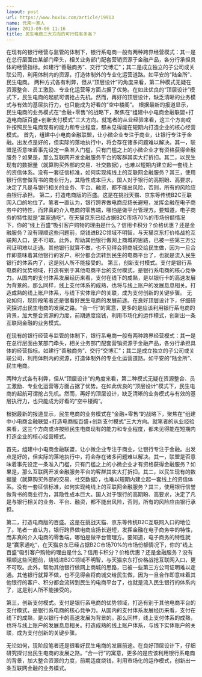 ```yaml
---
layout: post
url: https://www.huxiu.com/article/19913
name: 元来一家人
time: 2013-09-06 11:16
title: 民生电商三大方向的可行性有多高？
---
```

在现有的银行经营与监管的体制下，银行系电商一般有两种跨界经营模式：其一是在总行层面由某部门牵头，相关业务部门配套营销资源于金融产品，各分行承担具体的经营指标。如建行“善融商务”、交行“交博汇”；其二是成立独立的子公司或关联公司，利用体制内的资源，打造体制外的专业化运营道路。如平安的“陆金所”、民生电商。 两种方式各有利弊，但从“顶层设计”的角度来看，第二种模式无疑在资源整合、员工激励、专业化运营等方面占据了优势。在如此优良的“顶层设计”模式下，民生电商的起航可谓抢占先机。然而，再好的顶层设计，缺乏清晰的业务模式与有效的基层执行力，也只能成为好看的“空中楼阁”。 根据最新的报道显示，民生电商的业务模式在“金融+零售“的战略下，聚焦在“组建中小电商金融联盟+打造电商版百盛+创新支付模式”三大方向。就笔者的从业经验来看，这三个方向或许按照民生电商现有的能力和专业程度，都未见得能在短期内打造企业的核心经营模式。 首先，组建中小电商金融联盟，让小微企业专注于商业，让银行专注于金融。出发点是好的，但实际的落地执行中，将会存在诸多问题难以解决。其一，联盟是否意味着事先设定一条准入门槛，只有门槛之上的小微企业才有资格获得金融服务？如果是，那么互联网开发金融服务平台的客群其实大打折扣。其二，以民生现有的数据量（就算购买外部的交易、社交数据），也难以短期内建立起一套线上的资信体系。没有一套征信标准，如何实现纯线上的互联网金融服务？其三，使用银行信誉做背书的商业行为，其隐性成本巨大。国人对于银行的高期盼、高要求，决定了凡是与银行相关的业务、平台、融资，都不能出风险，否则，所有的风险应由银行承担。 第二，打造电商版的百盛。这是在挑战天猫、京东等传统B2C互联网入口的地位了。笔者一直认为，银行跨界做电商应扬长避短，发挥金融在电子商务中的特性，而非真的介入电商的零售端，哪怕是做平台管理方。要知道，电子商务的特性就是“赢家通吃“，在天猫京东已经占据B2C市场70%的市场份额情况下，你的”线上百盛“吸引客户购物的理由是什么？信用卡积分？价格优惠？还是金融服务？没有理顺这些问题前，烧钱进B2C领域不明智，与天猫京东打价格战抢互联网入口，更不可取。此外，帮助其他银行做网上商城的思路，已被一些第三方公司证明难以走通。其他银行就算不做，也不见得会将商城交给民生做，因为一旦合作即意味着其他银行的客户、积分都会流转到民生的电商平台了，也就是流入民生银行的体系内了，这是别人所不能接受的。 第三，创新支付模式。支付是银行系电商的优势领域，打造有别于其他电商平台的支付模式，是银行系电商的核心竞争力。从国内的支付体系发展经历来看，支付在线下的成熟，是以银行卡的高速发展为背景的。那么同样，线上支付体系的成熟，也将与线上账户的发展息息相关。打造成熟的线上账户体系，与线下实体账户的关联，成为支付创新的关键步骤。 无论如何，现阶段笔者还是很看好民生电商的发展前途。在良好顶层设计下，仔细研究探讨出民生电商的发展之路。“合一行”的寓意，更多的是应该利用银行系电商的背景，加大整合资源的力度，前期适度烧钱，利用市场化的运作模式，创新出一条互联网金融的业务模式。

在现有的银行经营与监管的体制下，银行系电商一般有两种跨界经营模式：其一是在总行层面由某部门牵头，相关业务部门配套营销资源于金融产品，各分行承担具体的经营指标。如建行“善融商务”、交行“交博汇”；其二是成立独立的子公司或关联公司，利用体制内的资源，打造体制外的专业化运营道路。如平安的“陆金所”、民生电商。

两种方式各有利弊，但从“顶层设计”的角度来看，第二种模式无疑在资源整合、员工激励、专业化运营等方面占据了优势。在如此优良的“顶层设计”模式下，民生电商的起航可谓抢占先机。然而，再好的顶层设计，缺乏清晰的业务模式与有效的基层执行力，也只能成为好看的“空中楼阁”。

根据最新的报道显示，民生电商的业务模式在“金融+零售“的战略下，聚焦在“组建中小电商金融联盟+打造电商版百盛+创新支付模式”三大方向。就笔者的从业经验来看，这三个方向或许按照民生电商现有的能力和专业程度，都未见得能在短期内打造企业的核心经营模式。

首先，组建中小电商金融联盟，让小微企业专注于商业，让银行专注于金融。出发点是好的，但实际的落地执行中，将会存在诸多问题难以解决。其一，联盟是否意味着事先设定一条准入门槛，只有门槛之上的小微企业才有资格获得金融服务？如果是，那么互联网开发金融服务平台的客群其实大打折扣。其二，以民生现有的数据量（就算购买外部的交易、社交数据），也难以短期内建立起一套线上的资信体系。没有一套征信标准，如何实现纯线上的互联网金融服务？其三，使用银行信誉做背书的商业行为，其隐性成本巨大。国人对于银行的高期盼、高要求，决定了凡是与银行相关的业务、平台、融资，都不能出风险，否则，所有的风险应由银行承担。

第二，打造电商版的百盛。这是在挑战天猫、京东等传统B2C互联网入口的地位了。笔者一直认为，银行跨界做电商应扬长避短，发挥金融在电子商务中的特性，而非真的介入电商的零售端，哪怕是做平台管理方。要知道，电子商务的特性就是“赢家通吃“，在天猫京东已经占据B2C市场70%的市场份额情况下，你的”线上百盛“吸引客户购物的理由是什么？信用卡积分？价格优惠？还是金融服务？没有理顺这些问题前，烧钱进B2C领域不明智，与天猫京东打价格战抢互联网入口，更不可取。此外，帮助其他银行做网上商城的思路，已被一些第三方公司证明难以走通。其他银行就算不做，也不见得会将商城交给民生做，因为一旦合作即意味着其他银行的客户、积分都会流转到民生的电商平台了，也就是流入民生银行的体系内了，这是别人所不能接受的。

第三，创新支付模式。支付是银行系电商的优势领域，打造有别于其他电商平台的支付模式，是银行系电商的核心竞争力。从国内的支付体系发展经历来看，支付在线下的成熟，是以银行卡的高速发展为背景的。那么同样，线上支付体系的成熟，也将与线上账户的发展息息相关。打造成熟的线上账户体系，与线下实体账户的关联，成为支付创新的关键步骤。

无论如何，现阶段笔者还是很看好民生电商的发展前途。在良好顶层设计下，仔细研究探讨出民生电商的发展之路。“合一行”的寓意，更多的是应该利用银行系电商的背景，加大整合资源的力度，前期适度烧钱，利用市场化的运作模式，创新出一条互联网金融的业务模式。

